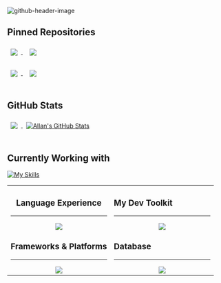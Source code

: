 
![github-header-image](https://github.com/allanzigge/allanzigge/assets/118464722/fcf7ab6f-1631-4ed3-be19-2cae4710fac4)
 
## Pinned Repositories
 
 
<a href="https://github.com/Junkfood-dk/JunkFoodApp" >
  <img align="center" style="margin: 0.5rem" src="https://github-readme-stats.vercel.app/api/pin/?username=Junkfood-dk&repo=JunkFoodApp&title_color=ffffff&text_color=c9cacc&icon_color=4AB197&bg_color=1A2B34" />
</a>
&nbsp;
<a href="https://github.com/allanzigge/OthelloAI">
  <img align="center" style="margin:0.5rem" src="https://github-readme-stats.vercel.app/api/pin/?username=allanzigge&repo=OthelloAI&title_color=ffffff&text_color=c9cacc&icon_color=4AB197&bg_color=1A2B34" />
</a>


 
<br>
<br>
 
<a href="https://github.com/ITU-BDSA23-GROUP12/Chirp">
  <img align="center" style="margin:0.5rem" src="https://github-readme-stats.vercel.app/api/pin/?username=ITU-BDSA23-GROUP12&repo=Chirp&title_color=ffffff&text_color=c9cacc&icon_color=4AB197&bg_color=1A2B34" />
</a>
&nbsp;
<a href="https://github.com/allanzigge/Danmarkskort">
  <img align="center" style="margin:0.5rem" src="https://github-readme-stats.vercel.app/api/pin/?username=allanzigge&repo=danmarkskort&title_color=ffffff&text_color=c9cacc&icon_color=4AB197&bg_color=1A2B34" />
</a>
 
<br>
<br>
 
## GitHub Stats
 
<a href="https://github.com/allanzigge">
  <img align="center" style="margin:0.5rem" src="https://github-readme-stats.vercel.app/api/top-langs/?username=allanzigge&hide=html,css&title_color=ffffff&text_color=c9cacc&icon_color=4AB197&bg_color=1A2B34" />
</a>
 
<a href="https://github.com/allanzigge">
  <img align="center" style="margin:0.5rem" src="https://github-readme-stats.vercel.app/api?username=allanzigge&show_icons=true&line_height=27&count_private=true&title_color=ffffff&text_color=c9cacc&icon_color=4AB097&bg_color=1A2B34" alt="Allan's GitHub Stats" />
</a>
 
<br>
<br>
 
## Currently Working with
[![My Skills](https://skillicons.dev/icons?i=py,react,mysql,git,github)](https://skillicons.dev)
 
 
<table>
  <tr>
    <td valign="top" style="width: 50%;">
      <h3 style="text-align:center">Language Experience</h3>
      <hr>
      <div style="text-align:center">
      <img src="https://skillicons.dev/icons?i=cs,c,dotnet,py,java,go" /><br> <!-- f sharp -->
      </div>
      <h3>Frameworks & Platforms</h3>
      <hr>
      <div style="text-align:center">
        <img src="https://skillicons.dev/icons?i=flutter,react,dotnet,azure" />
      </div>
    </td>
    <td valign="top" style="width: 50%;">
      <h3>My Dev Toolkit</h3>
      <hr>
      <div style="text-align:center">
        <img src="https://skillicons.dev/icons?i=github,git,vscode,githubactions,docker" /><br> <!--JIRA-->
      </div>
      <h3>Database</h3>
      <hr>
      <div style="text-align:center">
        <img src="https://skillicons.dev/icons?i=postgres,supabase,mysql,sqlite" />
      </div>
    </td>
  </tr>
</table>
 
<!--
## Currently Workning with
[![My Skills](https://skillicons.dev/icons?i=py,react,mysql,git,github)](https://skillicons.dev)

## Language Experiences
[![My Skills](https://skillicons.dev/icons?i=cs,c,dotnet,py,java,go)](https://skillicons.dev) <!-- FSHARP -->

<!--
## My Dev Toolkit
[![My Skills](https://skillicons.dev/icons?i=github,git,vscode,githubactions,docker)](https://skillicons.dev)

## Frameworks & Platforms
[![My Skills](https://skillicons.dev/icons?i=flutter,react,dotnet,azure)](https://skillicons.dev)  <!-- JIRA -->

<!--
## Database
[![My Skills](https://skillicons.dev/icons?i=postgres,supabase,mysql,sqlite)](https://skillicons.dev)
-->






<!--
#### Currently Workning with
<a href="#"><img alt="React" src="https://img.shields.io/badge/React-%2361DAFB?style=for-the-badge&logo=react&logoColor=black"></a>
<a href="#"><img alt="MySQL" src="https://img.shields.io/badge/mysql-%4479A1?style=for-the-badge&logo=mysql&logoColor=black"></a>


#### Languages 
<a href="#"><img alt="C-Sharp" src="https://img.shields.io/badge/C%23-purple?style=for-the-badge&logo=csharp&logoColor=white"></a>
<a href="#"><img alt="Java" src="https://img.shields.io/badge/Java-bla?style=for-the-badge&color=5382a1"></a>
<a href="#"><img alt="C" src="https://img.shields.io/badge/-659ad2?style=for-the-badge&logo=c&logoColor=white"></a>
<a href="#"><img alt="F-Sharp" src="https://img.shields.io/badge/F%23-378bba?style=for-the-badge&logo=fsharp&logoColor=white"></a>
<a href="#"><img alt="Go" src="https://img.shields.io/badge/Go-00ADD8?style=for-the-badge&logo=go&logoColor=white"></a>
<a href="#"><img alt="Python" src="https://img.shields.io/badge/Python-4584b6?style=for-the-badge&logo=python&labelColor=ffde57"></a>
<!-- <a href="#"><img alt="HTML" src="https://img.shields.io/badge/HTML-E34F26?style=for-the-badge&logo=html5&logoColor=white"></a> -->

<!--   
#### Development Tools
<a href="#"><img alt="Visual Studio Code" src="https://img.shields.io/badge/Visual_Studio_Code-0078d7?style=for-the-badge&logo=visualstudiocode&logoColor=white"></a>
<a href="#"><img alt="Dockcer" src="https://img.shields.io/badge/docker-%230db7ed.svg?style=for-the-badge&logo=docker&logoColor=white"></a>
<a href="#"><img alt="GitHub" src="https://img.shields.io/badge/GitHub-6e5494?style=for-the-badge&logo=github&logoColor=white"></a>
<a href="#"><img alt="Git" src="https://img.shields.io/badge/Git-F1502F?style=for-the-badge&logo=git&logoColor=white"></a>

#### Frameworks and Platforms
<a href="#"><img alt="Flutter" src="https://img.shields.io/badge/Flutter-02569B?style=for-the-badge&logo=flutter"></a>
<a href="#"><img alt="Jira" src="https://img.shields.io/badge/Jira-0052CC?style=for-the-badge&logo=jirasoftware&logoColor=white"></a>
<a href="#"><img alt="React" src="https://img.shields.io/badge/React-%2361DAFB?style=for-the-badge&logo=react&logoColor=black"></a>
<a href="#"><img alt="DOTNET" src="https://img.shields.io/badge/.Net-512BD4?style=for-the-badge&logo=dotnet"></a>

#### Database
<a href="#"><img alt="PostGreSQL" src="https://img.shields.io/badge/PostgreSQL-336791?style=for-the-badge&logo=postgresql&logoColor=white"></a>
<a href="#"><img alt="Supabase" src="https://img.shields.io/badge/Supabase-3FCF8E?style=for-the-badge&logo=supabase&logoColor=white"></a>
<a href="#"><img alt="SQLite" src="https://img.shields.io/badge/SQLite-003b57?style=for-the-badge&logo=sqlite&logoColor=white"></a>
-->

<!--   
Guide:
https://shields.io/badges
Icons here:
https://simpleicons.org/
-->

